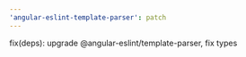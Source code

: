 ```yaml
---
'angular-eslint-template-parser': patch
---
```


fix(deps): upgrade @angular-eslint/template-parser, fix types
